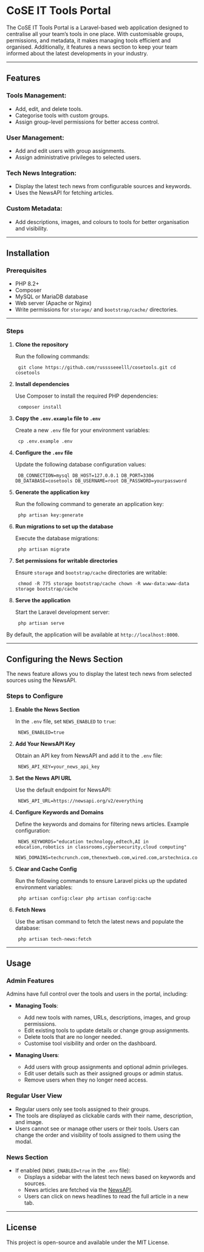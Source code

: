 # CoSE IT Tools Portal

The CoSE IT Tools Portal is a Laravel-based web application designed to centralise all your team’s tools in one place. With customisable groups, permissions, and metadata, it makes managing tools efficient and organised. Additionally, it features a news section to keep your team informed about the latest developments in your industry.

---

## Features

### Tools Management:
- Add, edit, and delete tools.
- Categorise tools with custom groups.
- Assign group-level permissions for better access control.

### User Management:
- Add and edit users with group assignments.
- Assign administrative privileges to selected users.

### Tech News Integration:
- Display the latest tech news from configurable sources and keywords.
- Uses the NewsAPI for fetching articles.

### Custom Metadata:
- Add descriptions, images, and colours to tools for better organisation and visibility.

---

## Installation

### Prerequisites
- PHP 8.2+
- Composer
- MySQL or MariaDB database
- Web server (Apache or Nginx)
- Write permissions for `storage/` and `bootstrap/cache/` directories.

---

### Steps

1. **Clone the repository**

   Run the following commands:

        git clone https://github.com/russsseeelll/cosetools.git cd cosetools


2. **Install dependencies**

    Use Composer to install the required PHP dependencies:

        composer install


3. **Copy the `.env.example` file to `.env`**

    Create a new `.env` file for your environment variables:

        cp .env.example .env


4. **Configure the `.env` file**

    Update the following database configuration values:

        DB_CONNECTION=mysql DB_HOST=127.0.0.1 DB_PORT=3306 DB_DATABASE=cosetools DB_USERNAME=root DB_PASSWORD=yourpassword


5. **Generate the application key**

    Run the following command to generate an application key:

        php artisan key:generate


6. **Run migrations to set up the database**

    Execute the database migrations:

        php artisan migrate


7. **Set permissions for writable directories**

    Ensure `storage` and `bootstrap/cache` directories are writable:

        chmod -R 775 storage bootstrap/cache chown -R www-data:www-data storage bootstrap/cache


8. **Serve the application**

    Start the Laravel development server:

        php artisan serve


By default, the application will be available at `http://localhost:8000`.

---

## Configuring the News Section

The news feature allows you to display the latest tech news from selected sources using the NewsAPI.

### Steps to Configure

1. **Enable the News Section**

    In the `.env` file, set `NEWS_ENABLED` to `true`:

        NEWS_ENABLED=true


2. **Add Your NewsAPI Key**

    Obtain an API key from NewsAPI and add it to the `.env` file:

        NEWS_API_KEY=your_news_api_key


3. **Set the News API URL**

    Use the default endpoint for NewsAPI:

        NEWS_API_URL=https://newsapi.org/v2/everything


4. **Configure Keywords and Domains**

    Define the keywords and domains for filtering news articles. Example configuration:

        NEWS_KEYWORDS="education technology,edtech,AI in education,robotics in classrooms,cybersecurity,cloud computing" 
        NEWS_DOMAINS=techcrunch.com,thenextweb.com,wired.com,arstechnica.com,theverge.com


5. **Clear and Cache Config**

    Run the following commands to ensure Laravel picks up the updated environment variables:

        php artisan config:clear php artisan config:cache


6. **Fetch News**

    Use the artisan command to fetch the latest news and populate the database:

        php artisan tech-news:fetch


---

## Usage

### Admin Features

Admins have full control over the tools and users in the portal, including:

- **Managing Tools**:
  - Add new tools with names, URLs, descriptions, images, and group permissions.
  - Edit existing tools to update details or change group assignments.
  - Delete tools that are no longer needed.
  - Customise tool visibility and order on the dashboard.

- **Managing Users**:
  - Add users with group assignments and optional admin privileges.
  - Edit user details such as their assigned groups or admin status.
  - Remove users when they no longer need access.

### Regular User View

- Regular users only see tools assigned to their groups.
- The tools are displayed as clickable cards with their name, description, and image.
- Users cannot see or manage other users or their tools. Users can change the order and visibility of tools assigned to them using the modal.

### News Section

- If enabled (`NEWS_ENABLED=true` in the `.env` file):
  - Displays a sidebar with the latest tech news based on keywords and sources.
  - News articles are fetched via the [NewsAPI](https://newsapi.org/).
  - Users can click on news headlines to read the full article in a new tab.



---

## License

This project is open-source and available under the MIT License.
